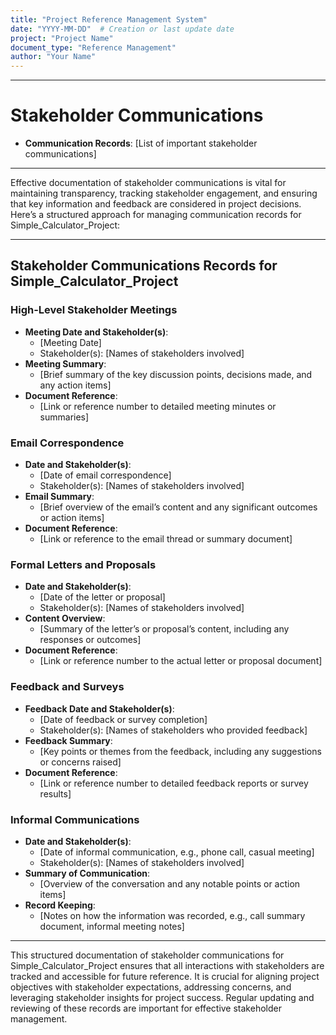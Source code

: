 ```yaml
---
title: "Project Reference Management System"
date: "YYYY-MM-DD"  # Creation or last update date
project: "Project Name"
document_type: "Reference Management"
author: "Your Name"
---
```

---
# Stakeholder Communications

- **Communication Records**: [List of important stakeholder communications]

---
Effective documentation of stakeholder communications is vital for maintaining transparency, tracking stakeholder engagement, and ensuring that key information and feedback are considered in project decisions. Here’s a structured approach for managing communication records for Simple_Calculator_Project:

---

## Stakeholder Communications Records for Simple_Calculator_Project

### High-Level Stakeholder Meetings
- **Meeting Date and Stakeholder(s)**: 
  - [Meeting Date]
  - Stakeholder(s): [Names of stakeholders involved]
- **Meeting Summary**: 
  - [Brief summary of the key discussion points, decisions made, and any action items]
- **Document Reference**: 
  - [Link or reference number to detailed meeting minutes or summaries]

### Email Correspondence
- **Date and Stakeholder(s)**: 
  - [Date of email correspondence]
  - Stakeholder(s): [Names of stakeholders involved]
- **Email Summary**: 
  - [Brief overview of the email’s content and any significant outcomes or action items]
- **Document Reference**: 
  - [Link or reference to the email thread or summary document]

### Formal Letters and Proposals
- **Date and Stakeholder(s)**: 
  - [Date of the letter or proposal]
  - Stakeholder(s): [Names of stakeholders involved]
- **Content Overview**: 
  - [Summary of the letter’s or proposal’s content, including any responses or outcomes]
- **Document Reference**: 
  - [Link or reference number to the actual letter or proposal document]

### Feedback and Surveys
- **Feedback Date and Stakeholder(s)**: 
  - [Date of feedback or survey completion]
  - Stakeholder(s): [Names of stakeholders who provided feedback]
- **Feedback Summary**: 
  - [Key points or themes from the feedback, including any suggestions or concerns raised]
- **Document Reference**: 
  - [Link or reference number to detailed feedback reports or survey results]

### Informal Communications
- **Date and Stakeholder(s)**: 
  - [Date of informal communication, e.g., phone call, casual meeting]
  - Stakeholder(s): [Names of stakeholders involved]
- **Summary of Communication**: 
  - [Overview of the conversation and any notable points or action items]
- **Record Keeping**: 
  - [Notes on how the information was recorded, e.g., call summary document, informal meeting notes]

---

This structured documentation of stakeholder communications for Simple_Calculator_Project ensures that all interactions with stakeholders are tracked and accessible for future reference. It is crucial for aligning project objectives with stakeholder expectations, addressing concerns, and leveraging stakeholder insights for project success. Regular updating and reviewing of these records are important for effective stakeholder management.